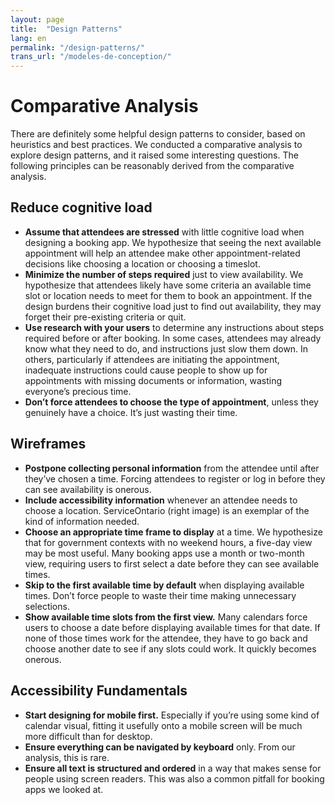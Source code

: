 ```yaml
---
layout: page
title:  "Design Patterns"
lang: en
permalink: "/design-patterns/"
trans_url: "/modeles-de-conception/"
---
```



# Comparative Analysis
There are definitely some helpful design patterns to consider, based on heuristics and best practices. We conducted a comparative analysis to explore design patterns, and it raised some interesting questions. The following principles can be reasonably derived from the comparative analysis.

## Reduce cognitive load
- **Assume that attendees are stressed** with little cognitive load when designing a booking app. We hypothesize that seeing the next available appointment will help an attendee make other appointment-related decisions like choosing a location or choosing a timeslot. 
- **Minimize the number of steps required** just to view availability. We hypothesize that attendees likely have some criteria an available time slot or location needs to meet for them to book an appointment. If the design burdens their cognitive load just to find out availability, they may forget their pre-existing criteria or quit.
- **Use research with your users** to determine any instructions about steps required before or after booking. In some cases, attendees may already know what they need to do, and instructions just slow them down. In others, particularly if attendees are initiating the appointment, inadequate instructions could cause people to show up for appointments with missing documents or information, wasting everyone’s precious time.
- **Don’t force attendees to choose the type of appointment**, unless they genuinely have a choice. It’s just wasting their time.

## Wireframes

- **Postpone collecting personal information** from the attendee until after they’ve chosen a time. Forcing attendees to register or log in before they can see availability is onerous. 
- **Include accessibility information** whenever an attendee needs to choose a location. ServiceOntario (right image) is an exemplar of the kind of information needed.
- **Choose an appropriate time frame to display** at a time. We hypothesize that for government contexts with no weekend hours, a five-day view may be most useful. Many booking apps use a month or two-month view, requiring users to first select a date before they can see available times.
- **Skip to the first available time by default** when displaying available times. Don’t force people to waste their time making unnecessary selections.
- **Show available time slots from the first view.** Many calendars force users to choose a date before displaying available times for that date. If none of those times work for the attendee, they have to go back and choose another date to see if any slots could work. It quickly becomes onerous.

## Accessibility Fundamentals

- **Start designing for mobile first.** Especially if you’re using some kind of calendar visual, fitting it usefully onto a mobile screen will be much more difficult than for desktop.
- **Ensure everything can be navigated by keyboard** only. From our analysis, this is rare.
- **Ensure all text is structured and ordered** in a way that makes sense for people using screen readers. This was also a common pitfall for booking apps we looked at.




